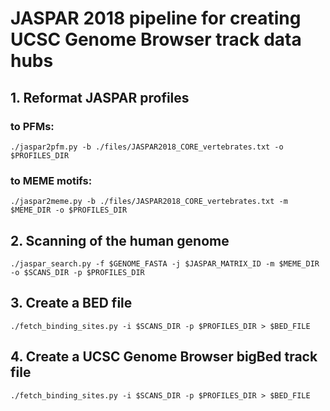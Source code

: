 # JASPAR 2018 pipeline for creating UCSC Genome Browser track data hubs

## 1. Reformat JASPAR profiles
### to PFMs:
`./jaspar2pfm.py -b ./files/JASPAR2018_CORE_vertebrates.txt -o $PROFILES_DIR`
### to MEME motifs:
`./jaspar2meme.py -b ./files/JASPAR2018_CORE_vertebrates.txt -m $MEME_DIR -o $PROFILES_DIR`

## 2. Scanning of the human genome
`./jaspar_search.py -f $GENOME_FASTA -j $JASPAR_MATRIX_ID -m $MEME_DIR -o $SCANS_DIR -p $PROFILES_DIR`

## 3. Create a BED file
`./fetch_binding_sites.py -i $SCANS_DIR -p $PROFILES_DIR > $BED_FILE`

## 4. Create a UCSC Genome Browser bigBed track file
`./fetch_binding_sites.py -i $SCANS_DIR -p $PROFILES_DIR > $BED_FILE`
